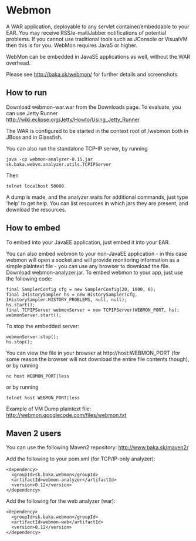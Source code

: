 # Webmon

A WAR application, deployable to any servlet container/embeddable to your EAR. You may receive RSS/e-mail/Jabber notifications of potential problems. If you cannot use traditional tools such as JConsole or VisualVM then this is for you. WebMon requires Java5 or higher.

WebMon can be embedded in JavaSE applications as well, without the WAR overhead.

Please see http://baka.sk/webmon/ for further details and screenshots.

## How to run

Download webmon-war.war from the Downloads page. To evaluate, you can use Jetty Runner http://wiki.eclipse.org/Jetty/Howto/Using_Jetty_Runner

The WAR is configured to be started in the context root of /webmon both in JBoss and in Glassfish.

You can also run the standalone TCP-IP server, by running

```
java -cp webmon-analyzer-0.15.jar sk.baka.webvm.analyzer.utils.TCPIPServer
```

Then

```
telnet localhost 50000
```

A dump is made, and the analyzer waits for additional commands, just type 'help' to get help. You can list resources in which jars they are present, and download the resources.


## How to embed

To embed into your JavaEE application, just embed it into your EAR.

You can also embed webmon to your non-JavaEE application - in this case webmon will open a socket and will provide monitoring information as a simple plaintext file - you can use any browser to download the file. Download webmon-analyzer.jar. To embed webmon to your app, just use the following code:

```
final SamplerConfig cfg = new SamplerConfig(20, 1000, 0);
final IHistorySampler hs = new HistorySampler(cfg, IHistorySampler.HISTORY_PROBLEMS, null, null);
hs.start();
final TCPIPServer webmonServer = new TCPIPServer(WEBMON_PORT, hs);
webmonServer.start();
```

To stop the embedded server:

```
webmonServer.stop();
hs.stop();
```

You can view the file in your browser at http://host:WEBMON_PORT (for some reason the browser will not download the entire file contents though), or by running

```
nc host WEBMON_PORT|less
```

or by running

```
telnet host WEBMON_PORT|less
```

Example of VM Dump plaintext file: http://webmon.googlecode.com/files/webmon.txt

## Maven 2 users

You can use the following Maven2 repository: http://www.baka.sk/maven2/

Add the following to your pom.xml (for TCP/IP-only analyzer):

```
<dependency>
  <groupId>sk.baka.webmon</groupId>
  <artifactId>webmon-analyzer</artifactId>
  <version>0.12</version>
</dependency>
```

Add the following for the web analyzer (war):

```
<dependency>
  <groupId>sk.baka.webmon</groupId>
  <artifactId>webmon-web</artifactId>
  <version>0.12</version>
</dependency>
```

